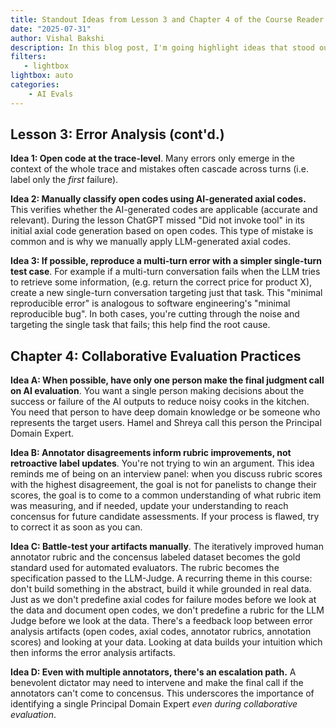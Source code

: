 ```yaml
---
title: Standout Ideas from Lesson 3 and Chapter 4 of the Course Reader from the AI Evals Course
date: "2025-07-31"
author: Vishal Bakshi
description: In this blog post, I'm going highlight ideas that stood out to me from the third lesson (Error Analysis, cont'd.) and Chapter 4 (Collaborative Evaluation Practices) of the AI evals course by Hamel Husain and Shreya Shankar.
filters:
   - lightbox
lightbox: auto
categories:
    - AI Evals
---
```


## Lesson 3: Error Analysis (cont'd.)

**Idea 1: Open code at the trace-level**. Many errors only emerge in the context of the whole trace and mistakes often cascade across turns (i.e. label only the _first_ failure).

**Idea 2: Manually classify open codes using AI-generated axial codes.** This verifies whether the AI-generated codes are applicable (accurate and relevant). During the lesson ChatGPT missed "Did not invoke tool" in its initial axial code generation based on open codes. This type of mistake is common and is why we manually apply LLM-generated axial codes.

**Idea 3: If possible, reproduce a multi-turn error with a simpler single-turn test case**. For example if a multi-turn conversation fails when the LLM tries to retrieve some information, (e.g. return the correct price for product X), create a new single-turn conversation targeting just that task. This "minimal reproducible error" is analogous to software engineering's "minimal reproducible bug". In both cases, you're cutting through the noise and targeting the single task that fails; this help find the root cause.

## Chapter 4: Collaborative Evaluation Practices

**Idea A: When possible, have only one person make the final judgment call on AI evaluation**.  You want a single person making decisions about the success or failure of the AI outputs to reduce noisy cooks in the kitchen. You need that person to have deep domain knowledge or be someone who represents the target users. Hamel and Shreya call this person the Principal Domain Expert.

**Idea B: Annotator disagreements inform rubric improvements, not retroactive label updates**. You're not trying to win an argument. This idea reminds me of being on an interview panel: when you discuss rubric scores with the highest disagreement, the goal is not for panelists to change their scores, the goal is to come to a common understanding of what rubric item was measuring, and if needed, update your understanding to reach concensus for future candidate assessments. If your process is flawed, try to correct it as soon as you can.

**Idea C: Battle-test your artifacts manually**. The iteratively improved human annotator rubric and the concensus labeled dataset becomes the gold standard used for automated evaluators. The rubric becomes the specification passed to the LLM-Judge. A recurring theme in this course: don't build something in the abstract, build it while grounded in real data. Just as we don't predefine axial codes for failure modes before we look at the data and document open codes, we don't predefine a rubric for the LLM Judge before we look at the data. There's a feedback loop between error analysis artifacts (open codes, axial codes, annotator rubrics, annotation scores) and looking at your data. Looking at data builds your intuition which then informs the error analysis artifacts.

**Idea D: Even with multiple annotators, there's an escalation path.** A benevolent dictator may need to intervene and make the final call if the annotators can't come to concensus. This underscores the importance of identifying a single Principal Domain Expert _even during collaborative evaluation_.